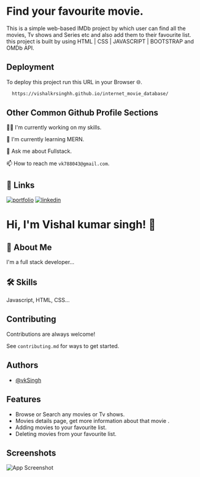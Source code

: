 # Find your favourite movie.

This is a simple web-based IMDb project by which user can find all the movies, Tv shows and Series etc and also add them to their favourite list.
this project is built by using HTML | CSS | JAVASCRIPT | BOOTSTRAP and OMDb API.


## Deployment

To deploy this project run this URL in your Browser 🌐.

```bash
  https://vishalkrsinghh.github.io/internet_movie_database/
```


## Other Common Github Profile Sections
👩‍💻 I'm currently working on my skills.

🧠 I'm currently learning MERN.

💬 Ask me about Fullstack.

📫 How to reach me `vk788043@gmail.com`.


## 🔗 Links
[![portfolio](https://img.shields.io/badge/my_portfolio-000?style=for-the-badge&logo=ko-fi&logoColor=white)](https://github.com/vishalkrsinghh)
[![linkedin](https://img.shields.io/badge/linkedin-0A66C2?style=for-the-badge&logo=linkedin&logoColor=white)](https://www.linkedin.com/in/vishalsingh1010/)


# Hi, I'm Vishal kumar singh! 👋


## 🚀 About Me
I'm a full stack developer...


## 🛠 Skills
Javascript, HTML, CSS...


## Contributing

Contributions are always welcome!

See `contributing.md` for ways to get started.


## Authors

- [@vkSingh](https://github.com/vishalkrsinghh)


## Features

- Browse or Search any movies or Tv shows.
- Movies details page, get more information about that movie .
- Adding movies to your favourite list.
- Deleting movies from your favourite list.


## Screenshots

![App Screenshot](ss.gif)


